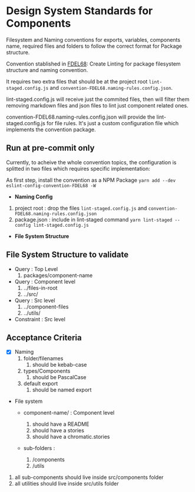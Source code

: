 # Design System Standards for Components

Filesystem and Naming conventions for exports, variables, components name, required files and folders to follow the correct format for Package structure.

Convention stablished in [FDEL68](https://cuponation.atlassian.net/jira/software/c/projects/FDEL/boards/322?modal=detail&selectedIssue=FDEL-68&assignee=6175c9a72097220071fda78e): Create Linting for package filesystem structure and naming convention.

It requires two extra files that should be at the project root `lint-staged.config.js` and `convention-FDEL68.naming-rules.config.json`.

lint-staged.config.js will receive just the commited files, then will filter them removing markdown files and json files to lint just component related ones.

convention-FDEL68.naming-rules.config.json will provide the lint-staged.config.js for file rules. It's just a custom configuration file which implements the convention package.

## Run at pre-commit only

Currently, to acheive the whole convention topics, the configuration is splitted in two files which requires specific implementation:

As first step, install the convention as a NPM Package `yarn add --dev eslint-config-convention-FDEL68 -W`


* **Naming Config**
1. project root : drop the files `lint-staged.config.js` and `convention-FDEL68.naming-rules.config.json`
2. package.json : include in lint-staged command `yarn lint-staged --config lint-staged.config.js`

* **File System Structure**





## File System Structure to validate

* Query : Top Level
    1. packages/component-name
* Query : Component level
    1. ../files-in-root
    2. ../src/
* Query : Src level
    1. ../component-files
    2. ../utils/
* Constraint : Src level







## Acceptance Criteria

* [x] Naming 
    1. folder/filenames
          1. should be kebab-case
    2. types/Components
          1. should be PascalCase
    3. default export
          1. should be named export

* File system
  * component-name/ : Component level
      1. should have a README
      2. should have a stories
      3. should have a chromatic.stories
  
  * sub-folders : 
      1. /components
      2. /utils

1. all sub-components should live inside src/components folder
2. all utilities should live inside src/utils folder









































































